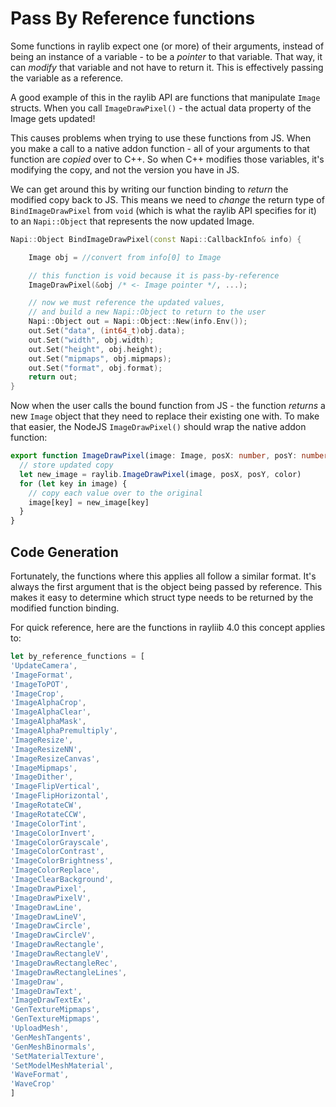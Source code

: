 # Pass By Reference functions
Some functions in raylib expect one (or more) of their arguments, instead of being an instance of a variable - to be a _pointer_ to that variable. That way, it can _modify_ that variable and not have to return it. This is effectively passing the variable as a reference.

A good example of this in the raylib API are functions that manipulate `Image` structs. When you call `ImageDrawPixel()` - the actual data property of the Image gets updated!

This causes problems when trying to use these functions from JS. When you make a call to a native addon function - all of your arguments to that function are _copied_ over to C++. So when C++ modifies those variables, it's modifying the copy, and not the version you have in JS. 

We can get around this by writing our function binding to _return_ the modified copy back to JS. This means we need to _change_ the return type of `BindImageDrawPixel` from `void` (which is what the raylib API specifies for it) to an `Napi::Object` that represents the now updated Image.

```cpp
Napi::Object BindImageDrawPixel(const Napi::CallbackInfo& info) {

	Image obj = //convert from info[0] to Image

	// this function is void because it is pass-by-reference
	ImageDrawPixel(&obj /* <- Image pointer */, ...);

	// now we must reference the updated values,
	// and build a new Napi::Object to return to the user
	Napi::Object out = Napi::Object::New(info.Env());
	out.Set("data", (int64_t)obj.data);
	out.Set("width", obj.width);
	out.Set("height", obj.height);
	out.Set("mipmaps", obj.mipmaps);
	out.Set("format", obj.format);
	return out;
}
```
Now when the user calls the bound function from JS - the function _returns_ a new `Image` object that they need to replace their existing one with. To make that easier, the NodeJS `ImageDrawPixel()` should wrap the native addon function:
```ts
export function ImageDrawPixel(image: Image, posX: number, posY: number, color: Color) {
  // store updated copy
  let new_image = raylib.ImageDrawPixel(image, posX, posY, color)
  for (let key in image) {
    // copy each value over to the original
    image[key] = new_image[key]
  }
}
```

## Code Generation
Fortunately, the functions where this applies all follow a similar format. It's always the first argument that is the object being passed by reference. This makes it easy to determine which struct type needs to be returned by the modified function binding.

For quick reference, here are the functions in rayliib 4.0 this concept applies to:
```js
let by_reference_functions = [
'UpdateCamera',
'ImageFormat',
'ImageToPOT',
'ImageCrop',
'ImageAlphaCrop',
'ImageAlphaClear',
'ImageAlphaMask',
'ImageAlphaPremultiply',
'ImageResize',
'ImageResizeNN',
'ImageResizeCanvas',
'ImageMipmaps',
'ImageDither',
'ImageFlipVertical',
'ImageFlipHorizontal',
'ImageRotateCW',
'ImageRotateCCW',
'ImageColorTint',
'ImageColorInvert',
'ImageColorGrayscale',
'ImageColorContrast',
'ImageColorBrightness',
'ImageColorReplace',
'ImageClearBackground',
'ImageDrawPixel',
'ImageDrawPixelV',
'ImageDrawLine',
'ImageDrawLineV',
'ImageDrawCircle',
'ImageDrawCircleV',
'ImageDrawRectangle',
'ImageDrawRectangleV',
'ImageDrawRectangleRec',
'ImageDrawRectangleLines',
'ImageDraw',
'ImageDrawText',
'ImageDrawTextEx',
'GenTextureMipmaps',
'GenTextureMipmaps',
'UploadMesh',
'GenMeshTangents',
'GenMeshBinormals',
'SetMaterialTexture',
'SetModelMeshMaterial',
'WaveFormat',
'WaveCrop'
]
```